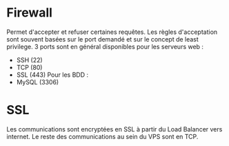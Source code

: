 # Firewall
Permet d'accepter et refuser certaines requêtes.
Les règles d'acceptation sont souvent basées sur le port demandé et sur le concept de least privilege.
3 ports sont en général disponibles pour les serveurs web :
- SSH (22)
- TCP (80)
- SSL (443)
Pour les BDD :
- MySQL (3306)

# SSL
Les communications sont encryptées en SSL à partir du Load Balancer vers internet.
Le reste des communications au sein du VPS sont en TCP.



